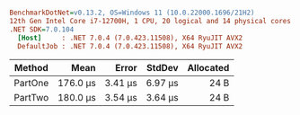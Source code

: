 ``` ini

BenchmarkDotNet=v0.13.2, OS=Windows 11 (10.0.22000.1696/21H2)
12th Gen Intel Core i7-12700H, 1 CPU, 20 logical and 14 physical cores
.NET SDK=7.0.104
  [Host]     : .NET 7.0.4 (7.0.423.11508), X64 RyuJIT AVX2
  DefaultJob : .NET 7.0.4 (7.0.423.11508), X64 RyuJIT AVX2


```
|  Method |     Mean |   Error |  StdDev | Allocated |
|-------- |---------:|--------:|--------:|----------:|
| PartOne | 176.0 μs | 3.41 μs | 6.97 μs |      24 B |
| PartTwo | 180.0 μs | 3.54 μs | 3.64 μs |      24 B |
